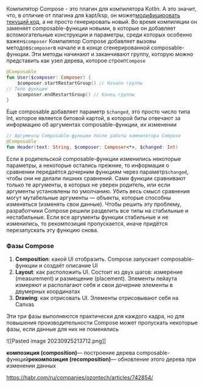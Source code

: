 Компилятор Compose - это плагин для компилятора Kotlin. А это значит, что, в отличие от плагина для kapt/ksp, он
может[модифицировать текущий код](https://kotlinlang.org/docs/ksp-why-ksp.html#comparison-to-kotlinc-compiler-plugins), а не просто
генерировать новый. Во время компиляции он заменяет composable-функции новыми, в которые он добавляет вспомогательные конструкции и
параметры, среди которых особенно важен`$composer`
Компилятор Compose добавляет вызовы методов`$composer`в начале и в конце сгенерированной composable-функции. Эти методы начинают и
заканчивают группу, которую можно представить как узел дерева, которое строит`Compose`

```Kotlin
@Composable
fun User($composer: Composer) {
    $composer.startRestartGroup() // Начало группы 
// Тело функции 
    $composer.endRestartGroup() // Конец группы
}
```

Еще composable добавляет параметр `$changed`, это просто число типа Int, которое является битовой картой, в которой биты отвечают за
информацию об аргументах composable-функции, их изменении

```Kotlin
// Аргументы Composable-функции после работы компилятора Compose
@Composable
fun Header(text: String, $composer: Composer<*>, $changed: Int)
```

Если в родительской composable-функции изменились некоторые параметры, а некоторые остались прежние, то информация о сравнении передаётся
дочерним функциям через параметр`$changed`, чтобы они не делали лишних сравнений. Сами функции сравнивают только те аргументы, в которых не
уверен родитель, или если аргументы установлены по умолчанию.
Убить весь смысл сравнения могут мутабельные аргументы — объекты, которые способны изменяться (изменять свои данные). Чтобы решить эту
проблему, разработчики Compose решили разделить все типы на стабильные и нестабильные. Если все аргументы функции стабильные и не
изменились, то рекомпозиция пропускается, иначе придётся перезапускать эту функцию снова.

### Фазы Compose

1. **Composition**: какой UI отобразить. Compose запускает composable-функции и создаёт описание UI
2. **Layout**: как расположить UI. Состоит из двух шагов: измерение (measurement) и размещение (placement). Элементы лейаута измеряют и
   располагают себя и свои дочерние элементы в двумерных координатах
3. **Drawing**: как отрисовать UI. Элементы отрисовывают себя на Canvas

Эти три фазы выполняются практически для каждого кадра, но для повышения производительности Compose может пропускать некоторые фазы, если
данные для них не поменялись

![[Pasted image 20230925213712.png]]

**композиция (composition)**— построение дерева composable-функций**рекомпозиция (recomposition)**— обновление этого дерева при изменении
данных

https://habr.com/ru/companies/ozontech/articles/742854/
